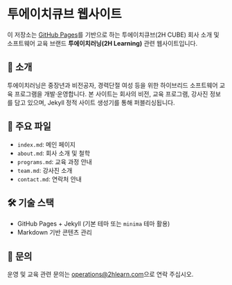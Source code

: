 # 투에이치큐브 웹사이트

이 저장소는 [GitHub Pages](https://pages.github.com)를 기반으로 하는 투에이치큐브(2H CUBE) 회사 소개 및 소프트웨어 교육 브랜드 **투에이치러닝(2H Learning)** 관련 웹사이트입니다.

## 📌 소개
투에이치러닝은 중장년과 비전공자, 경력단절 여성 등을 위한 하이브리드 소프트웨어 교육 프로그램을 개발·운영합니다. 본 사이트는 회사의 비전, 교육 프로그램, 강사진 정보를 담고 있으며, Jekyll 정적 사이트 생성기를 통해 퍼블리싱됩니다.

## 📂 주요 파일
- `index.md`: 메인 페이지
- `about.md`: 회사 소개 및 철학
- `programs.md`: 교육 과정 안내
- `team.md`: 강사진 소개
- `contact.md`: 연락처 안내

## 🛠 기술 스택
- GitHub Pages + Jekyll (기본 테마 또는 `minima` 테마 활용)
- Markdown 기반 콘텐츠 관리

## 📧 문의
운영 및 교육 관련 문의는 [operations@2hlearn.com](mailto:operations@2hlearn.com)으로 연락 주십시오.
